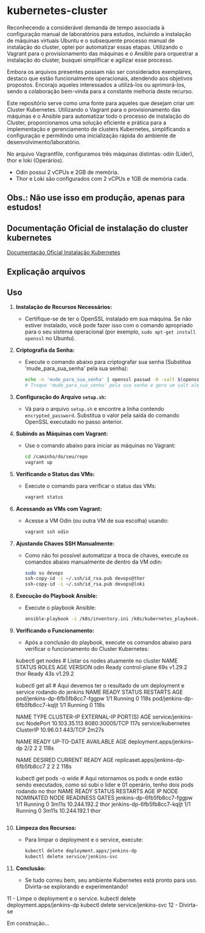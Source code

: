 # kubernetes-cluster

Reconhecendo a considerável demanda de tempo associada à configuração manual de laboratórios para estudos, incluindo a instalação de máquinas virtuais Ubuntu e o subsequente processo manual de instalação do cluster, optei por automatizar essas etapas. Utilizando o Vagrant para o provisionamento das máquinas e o Ansible para orquestrar a instalação do cluster, busquei simplificar e agilizar esse processo.

Embora os arquivos presentes possam não ser considerados exemplares, destaco que estão funcionalmente operacionais, atendendo aos objetivos propostos. Encorajo aqueles interessados a utilizá-los ou aprimorá-los, sendo a colaboração bem-vinda para a constante melhoria deste recurso.

Este repositório serve como uma fonte para aqueles que desejam criar um Cluster Kubernetes. Utilizando o Vagrant para o provisionamento das máquinas e o Ansible para automatizar todo o processo de instalação do Cluster, proporcionamos uma solução eficiente e prática para a implementação e gerenciamento de clusters Kubernetes, simplificando a configuração e permitindo uma inicialização rápida do ambiente de desenvolvimento/laboratório.

No arquivo Vagrantfile, configuramos três máquinas distintas: odin (Líder), thor e loki (Operários).

- Odin possui 2 vCPUs e 2GB de memória.
- Thor e Loki são configurados com 2 vCPUs e 1GB de memória cada.

## Obs.: Não use isso em produção, apenas para estudos! 

## Documentação Oficial de instalação do cluster kubernetes

[Documentação Oficial Instalação Kubernetes](https://kubernetes.io/docs/setup/production-environment/tools/kubeadm/install-kubeadm/)

## Explicação arquivos


## Uso


1. **Instalação de Recursos Necessários:**
   - Certifique-se de ter o OpenSSL instalado em sua máquina. Se não estiver instalado, você pode fazer isso com o comando apropriado para o seu sistema operacional (por exemplo, `sudo apt-get install openssl` no Ubuntu).

2. **Criptografia da Senha:**
   - Execute o comando abaixo para criptografar sua senha (Substitua 'mude_para_sua_senha' pela sua senha):
     ```bash
     echo -n 'mude_para_sua_senha' | openssl passwd -6 -salt $(openssl rand -base64 3) -stdin
     # Troque 'mude_para_sua_senha' pela sua senha e gera um salt aleatório usando openssl rand -base64 3
     ```

3. **Configuração do Arquivo `setup.sh`:**
   - Vá para o arquivo `setup.sh` e encontre a linha contendo `encrypted_password`. Substitua o valor pela saída do comando OpenSSL executado no passo anterior.

4. **Subindo as Máquinas com Vagrant:**
   - Use o comando abaixo para iniciar as máquinas no Vagrant:
     ```bash
     cd /caminho/do/seu/repo
     vagrant up
     ```

5. **Verificando o Status das VMs:**
   - Execute o comando para verificar o status das VMs:
     ```bash
     vagrant status
     ```

6. **Acessando as VMs com Vagrant:**
   - Acesse a VM Odin (ou outra VM de sua escolha) usando:
     ```bash
     vagrant ssh odin
     ```

7. **Ajustando Chaves SSH Manualmente:**
   - Como não foi possível automatizar a troca de chaves, execute os comandos abaixo manualmente de dentro da VM odin:
     ```bash
     sudo su devops
     ssh-copy-id -i ~/.ssh/id_rsa.pub devops@thor
     ssh-copy-id -i ~/.ssh/id_rsa.pub devops@loki
     ```

8. **Execução do Playbook Ansible:**
   - Execute o playbook Ansible:
     ```bash
     ansible-playbook -i /k8s/inventory.ini /k8s/kubernetes_playbook.yaml
     ```

9. **Verificando o Funcionamento:**
   - Após a conclusão do playbook, execute os comandos abaixo para verificar o funcionamento do Cluster Kubernetes:
   
    kubectl get nodes # Listar os nodes atuamente no cluster
    NAME   STATUS   ROLES           AGE   VERSION
    odin   Ready    control-plane   69s   v1.29.2
    thor   Ready    <none>          43s   v1.29.2

    kubectl get all # Aqui devemos ter o resultado de um deployment e service rodando do jenkins
    NAME                              READY   STATUS    RESTARTS   AGE
    pod/jenkins-dp-6fb5fb8cc7-fggpw   1/1     Running   0          118s
    pod/jenkins-dp-6fb5fb8cc7-kqljt   1/1     Running   0          118s

    NAME                  TYPE        CLUSTER-IP      EXTERNAL-IP   PORT(S)          AGE
    service/jenkins-svc   NodePort    10.103.35.113   <none>        8080:30005/TCP   117s
    service/kubernetes    ClusterIP   10.96.0.1       <none>        443/TCP          2m27s

    NAME                         READY   UP-TO-DATE   AVAILABLE   AGE
    deployment.apps/jenkins-dp   2/2     2            2           118s

    NAME                                    DESIRED   CURRENT   READY   AGE
    replicaset.apps/jenkins-dp-6fb5fb8cc7   2         2         2       118s

    kubectl get pods -o wide # Aqui retornamos os pods e onde estão sendo executados, como só subi o lider e 01 operário, tenho dois pods rodando no thor
    NAME                          READY   STATUS    RESTARTS   AGE     IP             NODE   NOMINATED NODE   READINESS GATES
    jenkins-dp-6fb5fb8cc7-fggpw   1/1     Running   0          3m11s   10.244.192.2   thor   <none>           <none>
    jenkins-dp-6fb5fb8cc7-kqljt   1/1     Running   0          3m11s   10.244.192.1   thor   <none>           <none>
     ```

10. **Limpeza dos Recursos:**
    - Para limpar o deployment e o service, execute:
      ```bash
      kubectl delete deployment.apps/jenkins-dp
      kubectl delete service/jenkins-svc
      ```

11. **Conclusão:**
    - Se tudo correu bem, seu ambiente Kubernetes está pronto para uso. Divirta-se explorando e experimentando!


11 - Limpe o deployment e o service.
    kubectl delete deployment.apps/jenkins-dp
    kubectl delete service/jenkins-svc
12 - Divirta-se
    


Em construção...
